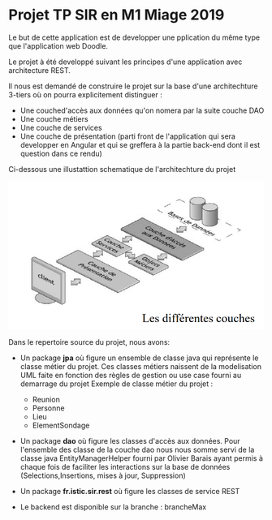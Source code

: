 # Projet TP SIR en M1 Miage 2019

Le but de cette application est de developper une pplication du même type que l'application web Doodle.

Le projet à été developpé suivant les principes d'une application avec architecture REST.

Il nous est demandé de construire le projet sur la base d'une architechture 3-tiers où on pourra explicitement 
distinguer :
* Une couched'accès aux données qu'on nomera par la suite couche DAO
* Une couche métiers 
* Une couche de services
* Une couche de présentation (parti front de l'application qui sera developper en Angular et qui se greffera à la partie back-end dont il est question dans ce rendu)

Ci-dessous une illustattion schematique de l'architechture du projet

![](img/couche.PNG)

Dans le repertoire source du projet, nous avons:

* Un package **jpa** où figure un ensemble de classe java qui représente le classe métier du projet.
Ces classes métiers naissent de la modelisation UML faite en fonction des règles de gestion ou use case fourni au demarrage du projet
Exemple de classe métier du projet : 
    * Reunion
    * Personne
    * Lieu
    * ElementSondage

* Un package **dao** où figure les classes d'accès aux données. Pour l'ensemble des classe de la couche dao nous nous somme servi 
de la classe java EntityManagerHelper fourni par Olivier Barais ayant permis à chaque fois de faciliter les interactions sur la base de données (Selections,Insertions, mises à jour, Suppression)

* Un package **fr.istic.sir.rest** où figure les classes de service REST 
* Le backend est disponible sur la branche : brancheMax

